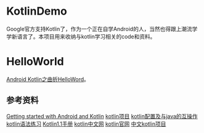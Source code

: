 # KotlinDemo
Google官方支持Kotlin了，作为一个正在自学Android的人，当然也得跟上潮流学学新语言了。本项目用来收纳与kotlin学习相关的code和资料。

# HelloWorld
[Android Kotlin之曲折HelloWord]()。


## 参考资料
[Getting started with Android and Kotlin](https://kotlinlang.org/docs/tutorials/kotlin-android.html)
[kotlin项目](https://github.com/JetBrains/kotlin)
[kotlin配置及与java的互操作](https://github.com/JetBrains/kotlin-examples)
[kotlin语法练习](https://github.com/Kotlin/kotlin-koans)
[Kotlin1.1手册](doc/kotlin-docs.pdf)
[kotlin中文网](http://tanfujun.com/kotlin-web-site-cn/docs/reference/)
[kotlin官网](https://kotlinlang.org/)
[中文kotlin项目](https://github.com/huanglizhuo/kotlin-in-chinese)
